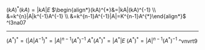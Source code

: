 $(kA)^{*}(kA)=|kA|E$
$\begin{align*}(kA)^{*}&=|kA|(kA)^{-1} \\ &=k^{n}|A|k^{-1}A^{-1} \\ &=k^{n-1}A^{-1}|A|=K^{n-1}A^{*}\end{align*}$ ^l3na07

---
$(A^{*})^{*}=(|A|A^{-1})^{*}=|A|^{n-1}(A^{*})^{-1}$
$A^{*}(A^{*})^{*}=|A^{*}|E$
$(A^{*})^{*}=|A|^{n-1}(A^{*})^{-1}$ ^vnvrt9


